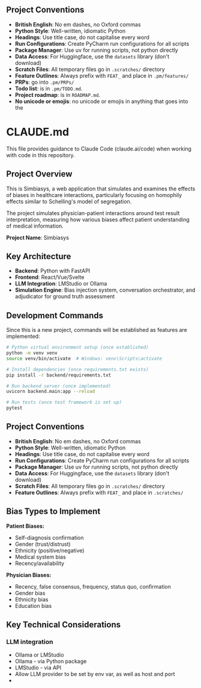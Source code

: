 ## Project Conventions

- **British English**: No em dashes, no Oxford commas
- **Python Style**: Well-written, idiomatic Python
- **Headings**: Use title case, do not capitalise every word
- **Run Configurations**: Create PyCharm run configurations for all scripts
- **Package Manager**: Use uv for running scripts, not python directly
- **Data Access**: For Huggingface, use the `datasets` library (don't download)
- **Scratch Files**: All temporary files go in `.scratches/` directory
- **Feature Outlines**: Always prefix with `FEAT_` and place in `.pm/features/`
- **PRPs**: go into `.pm/PRPs/`
- **Todo list**: is in `.pm/TODO.md`.
- **Project roadmap**: is in `ROADMAP.md`.
- **No unicode or emojis**: no unicode or emojis in anything that goes into the 

# CLAUDE.md

This file provides guidance to Claude Code (claude.ai/code) when working with code in this repository.

## Project Overview

This is Simbiasys, a web application that simulates and examines the effects of biases in healthcare interactions, particularly focusing on homophily effects similar to Schelling's model of segregation.

The project simulates physician-patient interactions around test result interpretation, measuring how various biases affect patient understanding of medical information.

**Project Name**: Simbiasys

## Key Architecture

- **Backend**: Python with FastAPI
- **Frontend**: React/Vue/Svelte
- **LLM Integration**: LMStudio or Ollama
- **Simulation Engine**: Bias injection system, conversation orchestrator, and adjudicator for ground truth assessment

## Development Commands

Since this is a new project, commands will be established as features are implemented:

```bash
# Python virtual environment setup (once established)
python -m venv venv
source venv/bin/activate  # Windows: venv\Scripts\activate

# Install dependencies (once requirements.txt exists)
pip install -r backend/requirements.txt

# Run backend server (once implemented)
uvicorn backend.main:app --reload

# Run tests (once test framework is set up)
pytest
```

## Project Conventions

- **British English**: No em dashes, no Oxford commas
- **Python Style**: Well-written, idiomatic Python
- **Headings**: Use title case, do not capitalise every word
- **Run Configurations**: Create PyCharm run configurations for all scripts
- **Package Manager**: Use uv for running scripts, not python directly
- **Data Access**: For Huggingface, use the `datasets` library (don't download)
- **Scratch Files**: All temporary files go in `.scratches/` directory
- **Feature Outlines**: Always prefix with `FEAT_` and place in `.scratches/`


## Bias Types to Implement

**Patient Biases:**
- Self-diagnosis confirmation
- Gender (trust/distrust)
- Ethnicity (positive/negative)
- Medical system bias
- Recency/availability

**Physician Biases:**
- Recency, false consensus, frequency, status quo, confirmation
- Gender bias
- Ethnicity bias
- Education bias

## Key Technical Considerations

### LLM integration

* Ollama or LMStudio
* Ollama - via Python package
* LMStudio - via API
* Allow LLM provider to be set by env var, as well as host and port
* 
